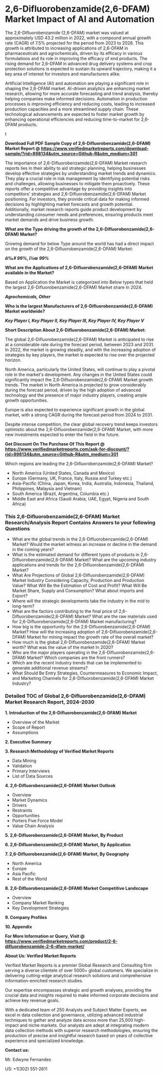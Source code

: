 <meta name="title" content="Global 2,6-Difluorobenzamide(2,6-DFAM) Market Impact of AI and Automation"><meta name="description" content="The 2,6-Difluorobenzamide (2,6-DFAM) market was valued at approximately USD 43.2 million in 2022, with a compound annual growth rate (CAGR) of 7.5% projected for the p"><meta name="title" content="2,6-Difluorobenzamide(2,6-DFAM) Market Size, Share, Scope, Trends, Growth, Opportunities, Analysis, Forecast"><h1>2,6-Difluorobenzamide(2,6-DFAM) Market Impact of AI and Automation</h1><p>The 2,6-Difluorobenzamide (2,6-DFAM) market was valued at approximately USD 43.2 million in 2022, with a compound annual growth rate (CAGR) of 7.5% projected for the period from 2023 to 2028. This growth is attributed to increasing applications of 2,6-DFAM in pharmaceuticals and agrochemicals, driven by its efficacy in various formulations and its role in improving the efficacy of end products. The rising demand for 2,6-DFAM in advanced drug delivery systems and crop protection solutions is expected to sustain its upward trajectory, making it a key area of interest for investors and manufacturers alike.</p><p>Artificial Intelligence (AI) and automation are playing a significant role in shaping the 2,6-DFAM market. AI-driven analytics are enhancing market research, allowing for more accurate forecasting and trend analysis, thereby helping companies make informed decisions. Automation in production processes is improving efficiency and reducing costs, leading to increased production capacities and a more streamlined supply chain. These technological advancements are expected to foster market growth by enhancing operational efficiencies and reducing time-to-market for 2,6-DFAM products.</p>t</p><p id="" class=""><strong>Download Full PDF Sample Copy of 2,6-Difluorobenzamide(2,6-DFAM) Market Report @ <a href="https://www.verifiedmarketreports.com/download-sample/?rid=898134&utm_source=Github-R&utm_medium=301" target="_blank">https://www.verifiedmarketreports.com/download-sample/?rid=898134&utm_source=Github-R&utm_medium=301</a></strong></p><p>The importance of&nbsp;2,6-Difluorobenzamide(2,6-DFAM) Market research reports lies in their ability to aid strategic planning, helping businesses develop effective strategies by understanding market trends and dynamics. They play a crucial role in risk management by identifying potential risks and challenges, allowing businesses to mitigate them proactively. These reports offer a competitive advantage by providing insights into competitors' strategies and 2,6-Difluorobenzamide(2,6-DFAM) Market positioning. For investors, they provide critical data for making informed decisions by highlighting market forecasts and growth potential. Additionally, market research reports guide product development by understanding consumer needs and preferences, ensuring products meet market demands and drive business growth.</p><p><strong>What are the&nbsp;Type driving the growth of the 2,6-Difluorobenzamide(2,6-DFAM) Market?</strong></p><p id="" class="">Growing demand for below Type around the world has had a direct impact on the growth of the 2,6-Difluorobenzamide(2,6-DFAM) Market:</p><em><strong>â‰¥ 99%, ï¼œ 99%</strong></em></p><strong>What are the&nbsp;Applications&nbsp;of 2,6-Difluorobenzamide(2,6-DFAM) Market available in the Market?</strong></p><p id="" class="">Based on Application the Market is categorized into Below types that held the largest 2,6-Difluorobenzamide(2,6-DFAM) Market share In 2024.</p><em><strong>Agrochemicals, Other</strong></em></p><strong>Who is the largest Manufacturers of 2,6-Difluorobenzamide(2,6-DFAM) Market worldwide?</strong></p><p><em><strong>Key Player I, Key Player II, Key Player III, Key Player IV, Key Player V</strong></em></p><p id="" class=""><strong>Short Description About 2,6-Difluorobenzamide(2,6-DFAM) Market:</strong></p><p>The global 2,6-Difluorobenzamide(2,6-DFAM) Market is anticipated to rise at a considerable rate during the forecast period, between 2023 and 2031. In 2022, the market is growing steadily, and with the increasing adoption of strategies by key players, the market is expected to rise over the projected horizon.</p><p>North America, particularly the United States, will continue to play a pivotal role in the market's development. Any changes in the United States could significantly impact the 2,6-Difluorobenzamide(2,6-DFAM) Market growth trends. The market in North America is projected to grow considerably during the forecast period, driven by the high adoption of advanced technology and the presence of major industry players, creating ample growth opportunities.</p><p>Europe is also expected to experience significant growth in the global market, with a strong CAGR during the forecast period from 2024 to 2031.</p><p>Despite intense competition, the clear global recovery trend keeps investors optimistic about the 2,6-Difluorobenzamide(2,6-DFAM) Market, with more new investments expected to enter the field in the future.</p><p id="" class=""><strong>Get Discount On The Purchase Of This Report @ <a href="https://www.verifiedmarketreports.com/ask-for-discount/?rid=898134&utm_source=Github-R&utm_medium=301" target="_blank">https://www.verifiedmarketreports.com/ask-for-discount/?rid=898134&utm_source=Github-R&utm_medium=301</a></strong></p>Which regions are leading the 2,6-Difluorobenzamide(2,6-DFAM) Market?</p><ul><li>North America (United States, Canada and Mexico)</li><li>Europe (Germany, UK, France, Italy, Russia and Turkey etc.)</li><li>Asia-Pacific (China, Japan, Korea, India, Australia, Indonesia, Thailand, Philippines, Malaysia and Vietnam)</li><li>South America (Brazil, Argentina, Columbia etc.)</li><li>Middle East and Africa (Saudi Arabia, UAE, Egypt, Nigeria and South Africa)</li></ul><h3 id="" class="">This 2,6-Difluorobenzamide(2,6-DFAM) Market Research/Analysis Report Contains Answers to your following Questions</h3><ul><li>What are the global trends in the 2,6-Difluorobenzamide(2,6-DFAM) Market? Would the market witness an increase or decline in the demand in the coming years?</li><li>What is the estimated demand for different types of products in 2,6-Difluorobenzamide(2,6-DFAM) Market? What are the upcoming industry applications and trends for the 2,6-Difluorobenzamide(2,6-DFAM) Market?</li><li>What Are Projections of Global 2,6-Difluorobenzamide(2,6-DFAM) Market Industry Considering Capacity, Production and Production Value? What Will Be the Estimation of Cost and Profit? What Will Be Market Share, Supply and Consumption? What about imports and Export?</li><li>Where will the strategic developments take the industry in the mid to long-term?</li><li>What are the factors contributing to the final price of 2,6-Difluorobenzamide(2,6-DFAM) Market? What are the raw materials used for 2,6-Difluorobenzamide(2,6-DFAM) Market manufacturing?</li><li>How big is the opportunity for the 2,6-Difluorobenzamide(2,6-DFAM) Market? How will the increasing adoption of 2,6-Difluorobenzamide(2,6-DFAM) Market for mining impact the growth rate of the overall market?</li><li>How much is the global 2,6-Difluorobenzamide(2,6-DFAM) Market worth? What was the value of the market In 2020?</li><li>Who are the major players operating in the 2,6-Difluorobenzamide(2,6-DFAM) Market? Which companies are the front runners?</li><li>Which are the recent industry trends that can be implemented to generate additional revenue streams?</li><li>What Should Be Entry Strategies, Countermeasures to Economic Impact, and Marketing Channels for 2,6-Difluorobenzamide(2,6-DFAM) Market Industry?</li></ul><h3 id="" class="">Detailed TOC of Global 2,6-Difluorobenzamide(2,6-DFAM) Market Research Report, 2024-2030</h3><p id="" class=""><strong>1. Introduction of the 2,6-Difluorobenzamide(2,6-DFAM) Market</strong></p><ul><li>Overview of the Market</li><li>Scope of Report</li><li>Assumptions</li></ul><p id="" class=""><strong>2. Executive Summary</strong></p><p id="" class=""><strong>3. Research Methodology of Verified Market Reports</strong></p><ul><li>Data Mining</li><li>Validation</li><li>Primary Interviews</li><li>List of Data Sources</li></ul><p id="" class=""><strong>4. 2,6-Difluorobenzamide(2,6-DFAM) Market Outlook</strong></p><ul><li>Overview</li><li>Market Dynamics</li><li>Drivers</li><li>Restraints</li><li>Opportunities</li><li>Porters Five Force Model</li><li>Value Chain Analysis</li></ul><p id="" class=""><strong>5. 2,6-Difluorobenzamide(2,6-DFAM) Market, By Product</strong></p><p id="" class=""><strong>6. 2,6-Difluorobenzamide(2,6-DFAM) Market, By Application</strong></p><p id="" class=""><strong>7. 2,6-Difluorobenzamide(2,6-DFAM) Market, By Geography</strong></p><ul><li>North America</li><li>Europe</li><li>Asia Pacific</li><li>Rest of the World</li></ul><p id="" class=""><strong>8. 2,6-Difluorobenzamide(2,6-DFAM) Market Competitive Landscape</strong></p><ul><li>Overview</li><li>Company Market Ranking</li><li>Key Development Strategies</li></ul><p id="" class=""><strong>9. Company Profiles</strong></p><p id="" class=""><strong>10. Appendix</strong></p><p id="" class=""><strong>For More Information or Query, Visit @ <a href="https://www.verifiedmarketreports.com/product/2-6-difluorobenzamide-2-6-dfam-market/" target="_blank">https://www.verifiedmarketreports.com/product/2-6-difluorobenzamide-2-6-dfam-market/</a></strong></p><p id="" class=""><strong>About Us: Verified Market Reports</strong></p><p id="" class="">Verified Market Reports is a premier Global Research and Consulting firm serving a diverse clientele of over 5000+ global customers. We specialize in delivering cutting-edge analytical research solutions and comprehensive information-enriched research studies.</p><p id="" class="">Our expertise encompasses strategic and growth analyses, providing the crucial data and insights required to make informed corporate decisions and achieve key revenue goals.</p><p id="" class="">With a dedicated team of 250 Analysts and Subject Matter Experts, we excel in data collection and governance, utilizing advanced industrial techniques to gather and analyze data across more than 25,000 high-impact and niche markets. Our analysts are adept at integrating modern data collection methods with superior research methodologies, ensuring the production of precise and insightful research based on years of collective experience and specialized knowledge.</p><p id="" class=""><strong>Contact us:</strong></p><p id="" class="">Mr. Edwyne Fernandes</p><p id="" class="">US: +1(302) 551-2611</p>
